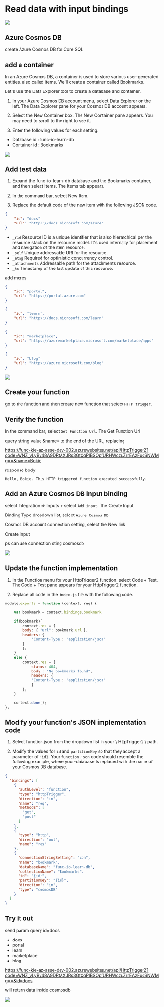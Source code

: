 # Read data with input bindings

![](https://docs.microsoft.com/en-us/learn/modules/chain-azure-functions-data-using-bindings/media/5-find-bookmark-flow.png#lightbox)

## Azure Cosmos DB

create Azure Cosmos DB for Core SQL

## add a container

In an Azure Cosmos DB, a container is used to store various user-generated entities, also called items. We'll create a container called Bookmarks.

Let's use the Data Explorer tool to create a database and container.

1. In your Azure Cosmos DB account menu, select Data Explorer on the left. The Data Explorer pane for your Cosmos DB account appears.

2. Select the New Container box. The New Container pane appears. You may need to scroll to the right to see it.

3. Enter the following values for each setting.

- Database id :  func-io-learn-db
- Container id : Bookmarks

![](../../../media/l-13.png)

## Add test data

1. Expand the func-io-learn-db database and the Bookmarks container, and then select Items. The Items tab appears.

2. In the command bar, select New Item.

3. Replace the default code of the new item with the following JSON code.

```json
{
    "id": "docs",
    "url": "https://docs.microsoft.com/azure"
}
```

- ```_rid```	Resource ID is a unique identifier that is also hierarchical per the resource stack on the resource model. It's used internally for placement and navigation of the item resource.
- ```_self```	Unique addressable URI for the resource.
- ```_etag```	Required for optimistic concurrency control.
- ```_attachments```	Addressable path for the attachments resource.
- ```_ts```	Timestamp of the last update of this resource.

add mores

```json
{
    "id": "portal",
    "url": "https://portal.azure.com"
}
```

```json
{
    "id": "learn",
    "url": "https://docs.microsoft.com/learn"
}
```

```json
{
    "id": "marketplace",
    "url": "https://azuremarketplace.microsoft.com/marketplace/apps"
}
```

```json
{
    "id": "blog",
    "url": "https://azure.microsoft.com/blog"
}
```

![](../../../media/l-14.png)

## Create your function

go to the function and then create new function that select ```HTTP trigger.```

## Verify the function

In the command bar, select ```Get Function Url```. The Get Function Url 

query string value &name=<your name> to the end of the URL, replacing <your name>

https://func-kie-az-asse-dev-002.azurewebsites.net/api/HttpTrigger2?code=WNZ_vLyBy48A9DRtAXJRs3GtCqPlBSOpfURHWczuZrrEAzFuoSNWMg==&name=Bokie

response body

```response
Hello, Bokie. This HTTP triggered function executed successfully.
```

## Add an Azure Cosmos DB input binding

select Integration => Inputs > select ```Add input```. The Create Input

Binding Type dropdown list, select ```Azure Cosmos DB```

Cosmos DB account connection setting, select the New link 

Create Input

ps can use connection sting cosmosdb

![](../../../media/l-15.png)

## Update the function implementation

1. In the Function menu for your HttpTrigger2 function, select Code + Test. The Code + Test pane appears for your HttpTrigger2 function.

2. Replace all code in the ```index.js``` file with the following code.

```javascript
module.exports = function (context, req) {

    var bookmark = context.bindings.bookmark

    if(bookmark){
        context.res = {
        body: { "url": bookmark.url },
        headers: {
            'Content-Type': 'application/json'
        }
        };
    }
    else {
        context.res = {
            status: 404,
            body : "No bookmarks found",
            headers: {
            'Content-Type': 'application/json'
            }
        };
    }

    context.done();
};
```

## Modify your function's JSON implementation code

1. Select function.json from the dropdown list in your <functionapp> \ HttpTrigger2 \ path.

2. Modify the values for ```id``` and ```partitionKey``` so that they accept a parameter of ```{id}```. Your ```function.json``` code should resemble the following example, where your-database is replaced with the name of your Cosmos DB database.

```json
{
  "bindings": [
    {
      "authLevel": "function",
      "type": "httpTrigger",
      "direction": "in",
      "name": "req",
      "methods": [
        "get",
        "post"
      ]
    },
    {
      "type": "http",
      "direction": "out",
      "name": "res"
    },
    {
      "connectionStringSetting": "con",
      "name": "bookmark",
      "databaseName": "func-io-learn-db",
      "collectionName": "Bookmarks",
      "id": "{id}",
      "partitionKey": "{id}",
      "direction": "in",
      "type": "cosmosDB"
    }
  ]
}
```


## Try it out

send param query id=docs
- docs
- portal
- learn
- marketplace
- blog

https://func-kie-az-asse-dev-002.azurewebsites.net/api/HttpTrigger2?code=WNZ_vLyBy48A9DRtAXJRs3GtCqPlBSOpfURHWczuZrrEAzFuoSNWMg==&id=docs



will return data inside cosmosdb

![](../../../media/l-16.png)